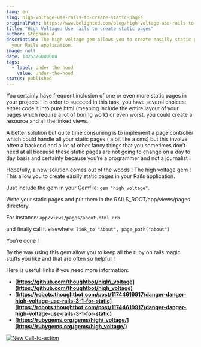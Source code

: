 ```yaml
---
lang: en
slug: high-voltage-use-rails-to-create-static-pages
originalPath: https://www.belighted.com/blog/high-voltage-use-rails-to-create-static-pages
title: "High Voltage: Use rails to create static pages"
author: Stéphane A.
description: The high voltage gem allows you to create easilly static pages in
  your Rails application.
image: null
date: 1325376000000
tags:
  - label: Under the hood
    value: under-the-hood
status: published
---
```

You certainly have frequent inclusion of one or even more static pages in your projects ! In order to succeed in this task, you have several choices: either code it into pure html (meaning include the entire layout of your pages which require a lot of boring work) or even worst, you could create a resource and all the linked views.

A better solution but quite time consuming is to implement a page controller which could handle all your static pages ( a bit like a cms) but this involve often a backend and a lot of other fancy things that you sometimes don’t need at all because these static pages are not going to change on a day to day basis and certainly because you’re a programmer and not a journalist !

Hopefully, a new solution comes out of the woods ! The high voltage gem ! This allow you to create easilly static pages in your Rails application.

Just include the gem in your Gemfile: `gem "high_voltage"`.

Write your static pages and put them in the RAILS\_ROOT/app/views/pages directory.

For instance: `app/views/pages/about.html.erb`

and finally call it elsewhere: `link_to "About", page_path("about")`

You’re done !

By the way using this gem allow you to keep all the ruby on rails magic stuffs you like and that are often so helpfull !

Here is usefull links if you need more information:

*   **[https://github.com/thoughtbot/high\_voltage](https://github.com/thoughtbot/high_voltage)**
*   **[https://robots.thoughtbot.com/post/11744619917/danger-danger-high-voltage-use-rails-3-1-for-static](https://robots.thoughtbot.com/post/11744619917/danger-danger-high-voltage-use-rails-3-1-for-static)**
*   **[https://rubygems.org/gems/high\_voltage/](https://rubygems.org/gems/high_voltage/)**

[![New Call-to-action](/images/legacy-cta/UPTtKvQU_5rjKfQJ1Qjwk.png)](https://cta-redirect.hubspot.com/cta/redirect/1684659/fb3606cc-cc1b-47d0-ae85-2c9f69837fe2)
